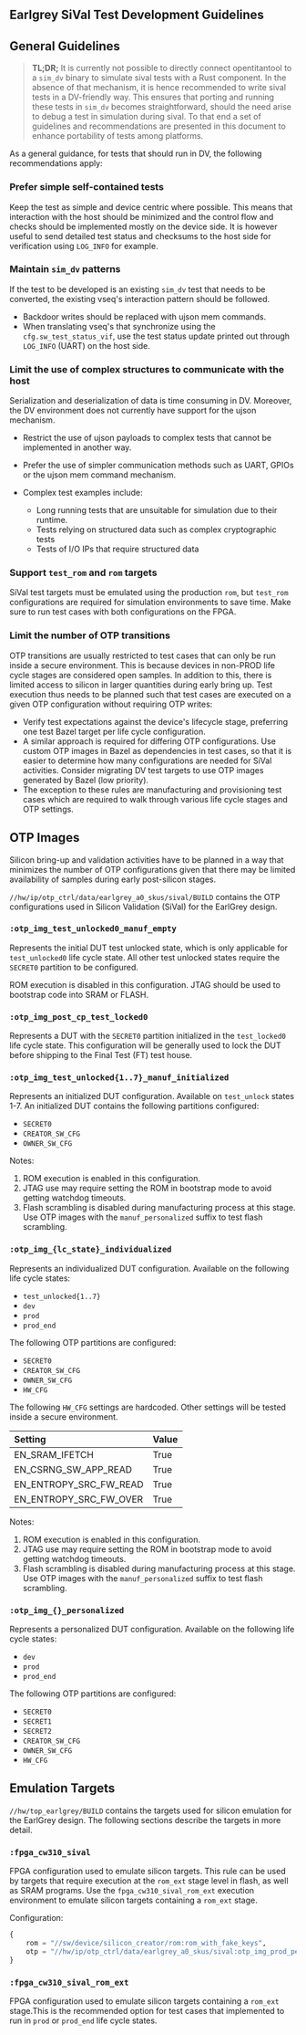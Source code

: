 ## Earlgrey SiVal Test Development Guidelines

## General Guidelines

> **TL;DR;** It is currently not possible to directly connect opentitantool to a
> `sim_dv` binary to simulate sival tests with a Rust component. In the absence
> of that mechanism, it is hence recommended to write sival tests in a
> DV-friendly way. This ensures that porting and running these tests in `sim_dv`
> becomes straightforward, should the need arise to debug a test in simulation
> during sival. To that end a set of guidelines and recommendations are
> presented in this document to enhance portability of tests among platforms.

As a general guidance, for tests that should run in DV, the following
recommendations apply:

### Prefer simple self-contained tests

Keep the test as simple and device centric where possible. This means that
interaction with the host should be minimized and the control flow and checks
should be implemented mostly on the device side. It is however useful to send
detailed test status and checksums to the host side for verification using
`LOG_INFO` for example.

### Maintain `sim_dv` patterns

If the test to be developed is an existing `sim_dv` test that needs to be
converted, the existing vseq's interaction pattern should be followed.

*   Backdoor writes should be replaced with ujson mem commands.
*   When translating vseq's that synchronize using the `cfg.sw_test_status_vif`,
    use the test status update printed out through `LOG_INFO` (UART) on the host
    side.

### Limit the use of complex structures to communicate with the host

Serialization and deserialization of data is time consuming in DV. Moreover, the
DV environment does not currently have support for the ujson mechanism.

*   Restrict the use of ujson payloads to complex tests that cannot be
    implemented in another way.
*   Prefer the use of simpler communication methods such as UART, GPIOs or the
    ujson mem command mechanism.
*   Complex test examples include:

    *   Long running tests that are unsuitable for simulation due to their
        runtime.
    *   Tests relying on structured data such as complex cryptographic tests
    *   Tests of I/O IPs that require structured data

### Support `test_rom` and `rom` targets

SiVal test targets must be emulated using the production `rom`, but `test_rom`
configurations are required for simulation environments to save time. Make sure
to run test cases with both configurations on the FPGA.

### Limit the number of OTP transitions

OTP transitions are usually restricted to test cases that can only be run inside
a secure environment. This is because devices in non-PROD life cycle stages are
considered open samples. In addition to this, there is limited access to silicon
in larger quantities during early bring up. Test execution thus needs to be
planned such that test cases are executed on a given OTP configuration without
requiring OTP writes:

*   Verify test expectations against the device's lifecycle stage, preferring
    one test Bazel target per life cycle configuration.
*   A similar approach is required for differing OTP configurations. Use custom
    OTP images in Bazel as dependencies in test cases, so that it is easier to
    determine how many configurations are needed for SiVal activities. Consider
    migrating DV test targets to use OTP images generated by Bazel (low
    priority).
*   The exception to these rules are manufacturing and provisioning test cases
    which are required to walk through various life cycle stages and OTP
    settings.

## OTP Images

Silicon bring-up and validation activities have to be planned in a way that
minimizes the number of OTP configurations given that there may be limited
availability of samples during early post-silicon stages.

`//hw/ip/otp_ctrl/data/earlgrey_a0_skus/sival/BUILD` contains the OTP
configurations used in Silicon Validation (SiVal) for the EarlGrey design.

### `:otp_img_test_unlocked0_manuf_empty`

Represents the initial DUT test unlocked state, which is only applicable for
`test_unlocked0` life cycle state. All other test unlocked states require the
`SECRET0` partition to be configured.

ROM execution is disabled in this configuration. JTAG should be used to
bootstrap code into SRAM or FLASH.

### `:otp_img_post_cp_test_locked0`

Represents a DUT with the `SECRET0` partition initialized in the `test_locked0`
life cycle state. This configuration will be generally used to lock the DUT
before shipping to the Final Test (FT) test house.

### `:otp_img_test_unlocked{1..7}_manuf_initialized`

Represents an initialized DUT configuration. Available on `test_unlock` states
1-7. An initialized DUT contains the following partitions configured:

*  `SECRET0`
*  `CREATOR_SW_CFG`
*  `OWNER_SW_CFG`

Notes:

1. ROM execution is enabled in this configuration.
2. JTAG use may require setting the ROM in bootstrap mode to avoid getting
   watchdog timeouts.
3. Flash scrambling is disabled during manufacturing process at this stage.
   Use OTP images with the `manuf_personalized` suffix to test flash
   scrambling.

### `:otp_img_{lc_state}_individualized`

Represents an individualized DUT configuration. Available on the following
life cycle states:

*  `test_unlocked{1..7}`
*  `dev`
*  `prod`
*  `prod_end`

The following OTP partitions are configured:

*  `SECRET0`
*  `CREATOR_SW_CFG`
*  `OWNER_SW_CFG`
*  `HW_CFG`

The following `HW_CFG` settings are hardcoded. Other settings will be tested
inside a secure environment.

Setting                | Value
:----------------------| :----
EN_SRAM_IFETCH         | True
EN_CSRNG_SW_APP_READ   | True
EN_ENTROPY_SRC_FW_READ | True
EN_ENTROPY_SRC_FW_OVER | True

Notes:

1. ROM execution is enabled in this configuration.
2. JTAG use may require setting the ROM in bootstrap mode to avoid getting
   watchdog timeouts.
3. Flash scrambling is disabled during manufacturing process at this stage.
   Use OTP images with the `manuf_personalized` suffix to test flash
   scrambling.

### `:otp_img_{}_personalized`

Represents a personalized DUT configuration. Available on the following
life cycle states:

*  `dev`
*  `prod`
*  `prod_end`

The following OTP partitions are configured:

*  `SECRET0`
*  `SECRET1`
*  `SECRET2`
*  `CREATOR_SW_CFG`
*  `OWNER_SW_CFG`
*  `HW_CFG`

## Emulation Targets

`//hw/top_earlgrey/BUILD` contains the targets used for silicon emulation for
the EarlGrey design. The following sections describe the targets in more
detail.

### `:fpga_cw310_sival`

FPGA configuration used to emulate silicon targets. This rule can be used by
targets that require execution at the `rom_ext` stage level in flash, as well
as SRAM programs. Use the `fpga_cw310_sival_rom_ext` execution environment to
emulate silicon targets containing a `rom_ext` stage.

Configuration:

```python
{
    rom = "//sw/device/silicon_creator/rom:rom_with_fake_keys",
    otp = "//hw/ip/otp_ctrl/data/earlgrey_a0_skus/sival:otp_img_prod_personalized",
}
```

### `:fpga_cw310_sival_rom_ext`

FPGA configuration used to emulate silicon targets containing a `rom_ext`
stage.This is the recommended option for test cases that implemented to run in
`prod` or `prod_end` life cycle states.
